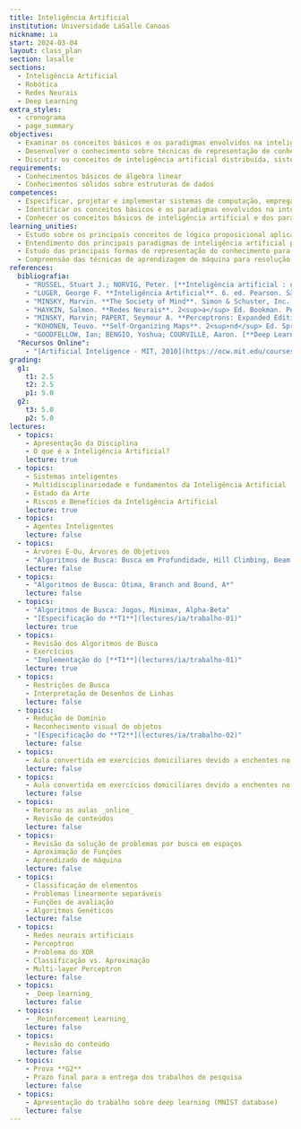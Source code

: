 ```yaml
---
title: Inteligência Artificial
institution: Universidade LaSalle Canoas
nickname: ia
start: 2024-03-04
layout: class_plan
section: lasalle
sections:
  - Inteligência Artificial
  - Robótica
  - Redes Neurais
  - Deep Learning
extra_styles:
  - cronograma
  - page_summary
objectives:
  - Examinar os conceitos básicos e os paradigmas envolvidos na inteligência artificial e suas aplicações práticas para resolver problemas computacionais
  - Desenvolver o conhecimento sobre técnicas de representação de conhecimento e algoritmos de aprendizagem de máquina
  - Discutir os conceitos de inteligência artificial distribuída, sistemas conexionistas, computação evolucionária, lógica nebulosa e sistemas híbridos, permitindo a experimentação de diferentes técnicas e ferramentas aplicáveis na resolução de problemas complexos.
requirements:
  - Conhecimentos básicos de álgebra linear
  - Conhecimentos sólidos sobre estruturas de dados
competences:
  - Especificar, projetar e implementar sistemas de computação, empregando teorias, práticas e ferramentas adequadas
  - Identificar os conceitos básicos e os paradigmas envolvidos na inteligência artificial e suas aplicações práticas para resolver problemas
  - Conhecer os conceitos básicos de inteligência artificial e dos paradigmas simbólico e conexionista, habilitando à resolução de problemas aplicando técnicas adequadas para a implementação de sistemas
learning_unities:
  - Estudo sobre os principais conceitos de lógica proposicional aplicados a inteligência artificial de forma individual
  - Entendimento dos principais paradigmas de inteligência artificial para resolução de problemas de forma crítica
  - Estudo das principais formas de representação do conhecimento para resolver problemas de forma colaborativa
  - Compreensão das técnicas de aprendizagem de máquina para resolução de problemas de forma cooperativa e crítica
references:
  bibliografia:
    - "RUSSEL, Stuart J.; NORVIG, Peter. [**Inteligência artificial : uma abordagem moderna.**](https://integrada.minhabiblioteca.com.br/reader/books/9788595159495){:target='\_blank'}. 4. ed. LTC. Rio de Janeiro, 2022."
    - "LUGER, George F. **Inteligência Artificial**. 6. ed. Pearson. São Paulo. 2013."
    - "MINSKY, Marvin. **The Society of Mind**. Simon & Schuster, Inc. New York. 1988."
    - "HAYKIN, Salmon. **Redes Neurais**. 2<sup>a</sup> Ed. Bookman. Porto Alegre. 2001."
    - "MINSKY, Marvin; PAPERT, Seymour A. **Perceptrons: Expanded Edition**. 4<sup>th</sup> print. MIT Press. Massachussets. 1988"
    - "KOHONEN, Teuvo. **Self-Organizing Maps**. 2<sup>nd</sup> Ed. Springer. Alemanha. 1997."
    - "GOODFELLOW, Ian; BENGIO, Yoshua; COURVILLE, Aaron. [**Deep Learning**](https://www.deeplearningbook.org){:target='\_blank'}. MIT Press. 2016."
  "Recursos Online":
    - "[Artificial Inteligence - MIT, 2010](https://ocw.mit.edu/courses/6-034-artificial-intelligence-fall-2010){:target='\_blank'}"
grading:
  g1:
    t1: 2.5
    t2: 2.5
    p1: 5.0
  g2:
    t3: 5.0
    p2: 5.0
lectures:
  - topics:
    - Apresentação da Disciplina
    - O que é a Inteligência Artificial?
    lecture: true
  - topics:
    - Sistemas inteligentes
    - Multidisciplinariedade e fundamentos da Inteligência Artificial
    - Estado da Arte
    - Riscos e Benefícios da Inteligência Artificial
    lecture: true
  - topics:
    - Agentes Inteligentes
    lecture: false
  - topics:
    - Árvores E-Ou, Árvores de Objetivos 
    - "Algoritmos de Busca: Busca em Profundidade, Hill Climbing, Beam Search"
    lecture: false
  - topics:
    - "Algoritmos de Busca: Ótima, Branch and Bound, A*"
    lecture: false
  - topics:
    - "Algoritmos de Busca: Jogos, Minimax, Alpha-Beta"
    - "[Especificação do **T1**](lectures/ia/trabalho-01)"
    lecture: true
  - topics:
    - Revisão dos Algoritmos de Busca 
    - Exercícios
    - "Implementação do [**T1**](lectures/ia/trabalho-01)"
    lecture: true
  - topics:
    - Restrições de Busca
    - Interpretação de Desenhos de Linhas
    lecture: false
  - topics:
    - Redução de Domínio
    - Reconhecimento visual de objetos
    - "[Especificação do **T2**](lectures/ia/trabalho-02)"
    lecture: false
  - topics:
    - Aula convertida em exercícios domiciliares devido a enchentes no RS
    lecture: false
  - topics:
    - Aula convertida em exercícios domiciliares devido a enchentes no RS
    lecture: false
  - topics:
    - Retorno as aulas _online_
    - Revisão de conteúdos
    lecture: false
  - topics:
    - Revisão da solução de problemas por busca em espaços
    - Aproximação de Funções
    - Aprendizado de máquina
    lecture: false
  - topics:
    - Classificação de elementos
    - Problemas linearmente separáveis
    - Funções de avaliação
    - Algoritmos Genéticos
    lecture: false
  - topics:
    - Redes neurais artificiais
    - Perceptron
    - Problema do XOR
    - Classificação vs. Aproximação
    - Multi-layer Perceptron
    lecture: false
  - topics:
    - _Deep learning_
    lecture: false
  - topics:
    - _Reinforcement Learning_
    lecture: false
  - topics:
    - Revisão do conteúdo
    lecture: false
  - topics:
    - Prova **G2**
    - Prazo final para a entrega dos trabalhos de pesquisa
    lecture: false
  - topics:
    - Apresentação do trabalho sobre deep learning (MNIST database)
    lecture: false
---
```

